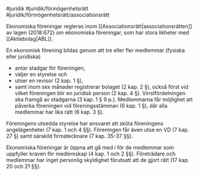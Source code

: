 #juridik #juridik/förmögenhetsrätt #juridik/förmögenhetsrätt/associationsrätt  

Ekonomiska föreningar regleras inom [[Associationsrätt|associationsrätten]] av lagen (2018:672) om ekonomiska föreningar, som har stora likheter med [[Aktiebolag|ABL]].

En ekonomisk förening bildas genom att tre eller fler medlemmar (fysiska eller juridiska)
- antar stadgar för föreningen,
- väljer en styrelse och
- utser en revisor (2 kap. 1 §),
- samt inom sex månader registrerar bolaget (2 kap. 2 §), också först vid vilket föreningen blir en juridisk person (2 kap. 4 §).
Vinstfördelningen ska framgå av stadgarna (3 kap. 1 § 9 p.).
Medlemmarna får möjlighet att påverka föreningen vid föreningsstämman (6 kap. 1 §), där alla medlemmar har lika rätt (6 kap. 3 §).

Föreningens utsedda styrelse har ansvaret att sköta föreningens angelägenheter (7 kap. 1 och 4 §§). Föreningen får även utse en VD (7 kap. 27 §) samt särskild firmatecknare (7 kap. 35-37 §§).

Ekonomiska föreningar är öppna att gå med i för de medlemmar som uppfyller kraven för medlemskap (4 kap. 1 och 2 §§). Företrädare och medlemmar har inget personlig skyldighet förutsatt att de gjort rätt (17 kap. 20 och 21 §§).